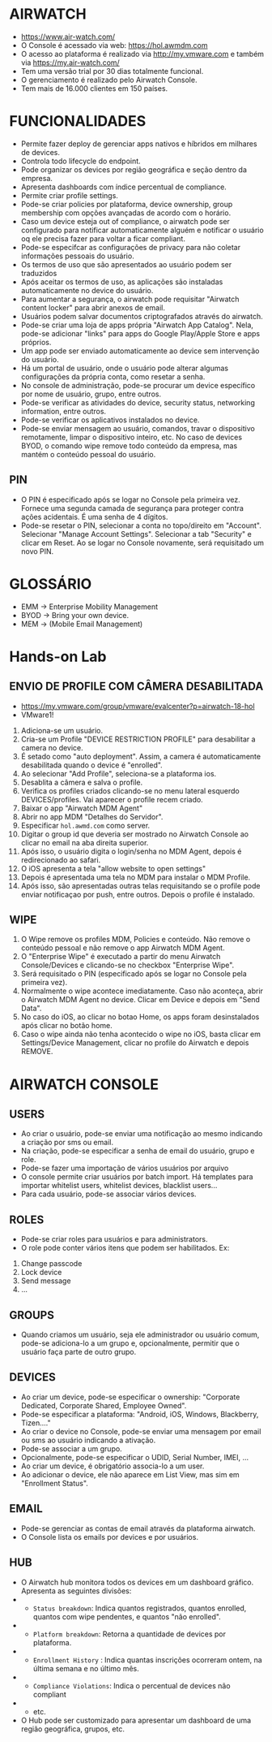 # AIRWATCH
* https://www.air-watch.com/
* O Console é acessado via web: https://hol.awmdm.com
* O acesso ao plataforma é realizado via http://my.vmware.com e também via https://my.air-watch.com/
* Tem uma versão trial por 30 dias totalmente funcional.
* O gerenciamento é realizado pelo Airwatch Console. 
* Tem mais de 16.000 clientes em 150 países. 

# FUNCIONALIDADES  
* Permite fazer deploy de gerenciar apps nativos e híbridos em milhares de devices. 
* Controla todo lifecycle do endpoint.   
* Pode organizar os devices por região geográfica e seção dentro da empresa. 
* Apresenta dashboards com índice percentual de compliance.
* Permite criar profile settings. 
* Pode-se criar policies por plataforma, device ownership, group membership com opções avançadas de acordo com o horário. 
* Caso um device esteja out of compliance, o airwatch pode ser configurado para notificar automaticamente alguém e notificar o usuário oq ele precisa fazer para voltar a ficar compliant.  
* Pode-se especifcar as configurações de privacy para não coletar informações pessoais do usuário. 
* Os termos de uso que são apresentados ao usuário podem ser traduzidos 
* Após aceitar os termos de uso, as aplicações são instaladas automaticamente no device do usuário. 
* Para aumentar a segurança, o airwatch pode requisitar "Airwatch content locker" para abrir anexos de email.
* Usuários podem salvar documentos criptografados através do airwatch. 
* Pode-se criar uma loja de apps própria "Airwatch App Catalog". Nela, pode-se adicionar "links" para apps do Google Play/Apple Store e apps próprios. 
* Um app pode ser enviado automaticamente ao device sem intervenção do usuário.
* Há um portal de usuário, onde o usuário pode alterar algumas configurações da própria conta, como resetar a senha. 
* No console de administração, pode-se procurar um device específico por nome de usuário, grupo, entre outros. 
* Pode-se verificar as atividades do device, security status, networking information, entre outros. 
* Pode-se verificar os aplicativos instalados no device. 
* Pode-se enviar mensagem ao usuário, comandos, travar o dispositivo remotamente, limpar o dispositivo inteiro, etc. No caso de devices BYOD, o comando wipe remove todo conteúdo da empresa, mas mantém o conteúdo pessoal do usuário. 

## PIN
* O PIN é especificado após se logar no Console pela primeira vez. Fornece uma segunda camada de segurança para proteger contra ações acidentais. É uma senha de 4 dígitos. 
* Pode-se resetar o PIN, selecionar a conta no topo/direito em "Account". Selecionar "Manage Account Settings". Selecionar a tab "Security" e clicar em Reset. Ao se logar no Console novamente, será requisitado um novo PIN. 

# GLOSSÁRIO
* EMM -> Enterprise Mobility Management
* BYOD -> Bring your own device.
* MEM -> (Mobile Email Management)

# Hands-on Lab
## ENVIO DE PROFILE COM CÂMERA DESABILITADA
* https://my.vmware.com/group/vmware/evalcenter?p=airwatch-18-hol
* VMware1!
1) Adiciona-se um usuário. 
1) Cria-se um Profile "DEVICE RESTRICTION PROFILE" para desabilitar a camera no device. 
1) É setado como "auto deployment". Assim, a camera é automaticamente desabilitada quando o device é "enrolled". 
1) Ao selecionar "Add Profile", seleciona-se a plataforma ios. 
1) Desablita a câmera e salva o profile. 
1) Verifica os profiles criados clicando-se no menu lateral esquerdo DEVICES/profiles. Vai aparecer o profile recem criado. 
1) Baixar o app "Airwatch MDM Agent"
1) Abrir no app MDM "Detalhes do Servidor". 
1) Especificar `hol.awmd.com` como server.
1) Digitar o group id que deveria ser mostrado no Airwatch Console ao clicar no email na aba direita superior. 
1) Após isso, o usuário digita o login/senha no MDM Agent, depois é redirecionado ao safari. 
1) O iOS apresenta a tela "allow website to open settings"
1) Depois é apresentada uma tela no MDM para instalar o MDM Profile. 
1) Após isso, são apresentadas outras telas requisitando se o profile pode enviar notificaçao por push, entre outros. Depois o profile é instalado.

## WIPE 
1) O Wipe remove os profiles MDM, Policies e conteúdo. Não remove o conteúdo pessoal e não remove o app Airwatch MDM Agent.
1) O "Enterprise Wipe" é executado a partir do menu Airwatch Console/Devices e clicando-se no checkbox "Enterprise Wipe". 
1) Será requisitado o PIN (especificado após se logar no Console pela primeira vez).  
1) Normalmente o wipe acontece imediatamente. Caso não aconteça, abrir o Airwatch MDM Agent no device. Clicar em Device e depois em "Send Data". 
1) No caso do iOS, ao clicar no botao Home, os apps foram desinstalados após clicar no botão home.  
1) Caso o wipe ainda não tenha acontecido o wipe no iOS, basta clicar em Settings/Device Management, clicar no profile do Airwatch e depois REMOVE.   

# AIRWATCH CONSOLE
## USERS
* Ao criar o usuário, pode-se enviar uma notificação ao mesmo indicando a criação por sms ou email. 
* Na criação, pode-se especificar a senha de email do usuário, grupo e role. 
* Pode-se fazer uma importação de vários usuários por arquivo
* O console permite criar usuários por batch import. Há templates para importar whitelist users, whitelist devices, blacklist users... 
* Para cada usuário, pode-se associar vários devices. 


## ROLES
* Pode-se criar roles para usuários e para administrators. 
* O role pode conter vários itens que podem ser habilitados. Ex:
1) Change passcode
1) Lock device
1) Send message
1) ... 


## GROUPS
* Quando criamos um usuário, seja ele administrador ou usuário comum, pode-se adiciona-lo a um grupo e, opcionalmente, permitir que o usuário faça parte de outro grupo. 


## DEVICES
* Ao criar um device, pode-se especificar o ownership: "Corporate Dedicated, Corporate Shared, Employee Owned". 
* Pode-se especificar a plataforma: "Android, iOS, Windows, Blackberry, Tizen...."
* Ao criar o device no Console, pode-se enviar uma mensagem por email ou sms ao usuário indicando a ativação. 
* Pode-se associar a um grupo. 
* Opcionalmente, pode-se especificar o UDID, Serial Number, IMEI, ... 
* Ao criar um device, é obrigatório associa-lo a um user. 
* Ao adicionar o device, ele não aparece em List View, mas sim em "Enrollment Status". 

## EMAIL
* Pode-se gerenciar as contas de email através da plataforma airwatch. 
* O Console lista os emails por devices e por usuários. 

## HUB
* O Airwatch hub monitora todos os devices em um dashboard gráfico. Apresenta as seguintes divisões:
* * `Status breakdown`: Indica quantos registrados, quantos enrolled, quantos com wipe pendentes, e quantos "não enrolled". 
* * `Platform breakdown`: Retorna a quantidade de devices por plataforma.
* * `Enrollment History` : Indica quantas inscrições ocorreram ontem, na última semana e no último mês. 
* * `Compliance Violations`: Indica o percentual de devices não compliant<br> 
* * etc.
* O Hub pode ser customizado para apresentar um dashboard de uma região geográfica, grupos, etc.    